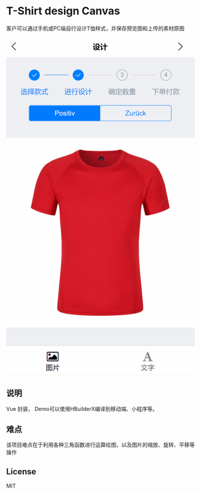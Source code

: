# T-Shirt design Canvas
客户可以通过手机或PC端自行设计T恤样式，并保存预览图和上传的素材原图

![Preview](https://github.com/davin-bao/design-canvas/blob/0ecaccbc72b6418cf448021dbcadec3388955487/mCanvas.gif)

## 说明 ##
Vue 封装， Demo可以使用HBuilderX编译到移动端、小程序等。

## 难点 ##
该项目难点在于利用各种三角函数进行运算绘图，以及图片的缩放、旋转、平移等操作

## License
MIT
